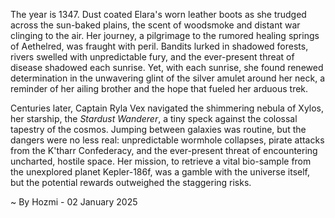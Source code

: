 
The year is 1347.  Dust coated Elara's worn leather boots as she trudged across the sun-baked plains, the scent of woodsmoke and distant war clinging to the air. Her journey, a pilgrimage to the rumored healing springs of Aethelred, was fraught with peril.  Bandits lurked in shadowed forests, rivers swelled with unpredictable fury, and the ever-present threat of disease shadowed each sunrise. Yet, with each sunrise, she found renewed determination in the unwavering glint of the silver amulet around her neck, a reminder of her ailing brother and the hope that fueled her arduous trek.


Centuries later, Captain Ryla Vex navigated the shimmering nebula of Xylos, her starship, the *Stardust Wanderer*, a tiny speck against the colossal tapestry of the cosmos.  Jumping between galaxies was routine, but the dangers were no less real: unpredictable wormhole collapses, pirate attacks from the K'tharr Confederacy, and the ever-present threat of encountering uncharted, hostile space.  Her mission, to retrieve a vital bio-sample from the unexplored planet Kepler-186f, was a gamble with the universe itself, but the potential rewards outweighed the staggering risks.

~ By Hozmi - 02 January 2025
